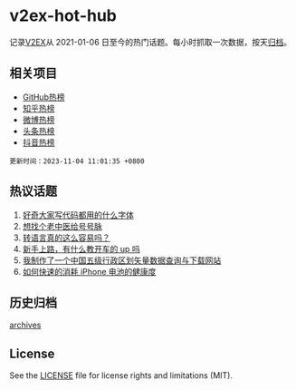 # v2ex-hot-hub

 记录[V2EX](https://www.v2ex.com/)从 2021-01-06 日至今的热门话题。每小时抓取一次数据，按天[归档](archives)。
 
 ## 相关项目

- [GitHub热榜](https://github.com/it985/github-hot-hub)
- [知乎热榜](https://github.com/it985/zhihu-hot-hub)
- [微博热榜](https://github.com/it985/weibo-hot-hub)
- [头条热榜](https://github.com/it985/toutiao-hot-hub)
- [抖音热榜](https://github.com/it985/douyin-hot-hub)


 `更新时间：2023-11-04 11:01:35 +0800`

## 热议话题

1. [好奇大家写代码都用的什么字体](https://www.v2ex.com/t/988286)
1. [想找个老中医给号号脉](https://www.v2ex.com/t/988420)
1. [转语言真的这么容易吗？](https://www.v2ex.com/t/988250)
1. [新手上路，有什么教开车的 up 吗](https://www.v2ex.com/t/988222)
1. [我制作了一个中国五级行政区划矢量数据查询与下载网站](https://www.v2ex.com/t/988276)
1. [如何快速的消耗 iPhone 电池的健康度](https://www.v2ex.com/t/988328)

## 历史归档

[archives](archives)

## License

See the [LICENSE](LICENSE) file for license rights and limitations (MIT).
